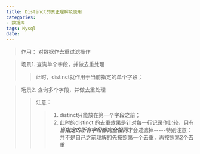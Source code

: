 ```yaml
---
title: Distinct的真正理解及使用
categories:
- 数据库
tags: Mysql
date:
---
```


> 作用： 对数据作去重过滤操作

> 场景1. 查询单个字段，并做去重处理
>> 此时，distinct就作用于当前指定的单个字段；

> 场景2. 查询多个字段，并做去重处理
>> 注意：
>>> 1. distinct只能放在第一个字段之前；
>>> 2. 此时的distinct 的去重效果是针对每一行记录作比较，只有***当指定的所有字段都完全相同***才会过滤掉-----特别注意：并不是自己之前理解的先按照第一个去重，再按照第2个去重

